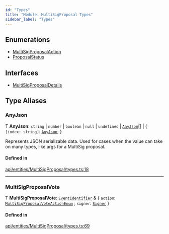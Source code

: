 ```yaml
---
id: "Types"
title: "Module: MultiSigProposal Types"
sidebar_label: "Types"
---
```


## Enumerations

- [MultiSigProposalAction](../../../../../enums/API/Entities/MultiSigProposal/Types/MultiSigProposalAction/MultiSigProposalAction.md)
- [ProposalStatus](../../../../../enums/API/Entities/MultiSigProposal/Types/ProposalStatus/ProposalStatus.md)

## Interfaces

- [MultiSigProposalDetails](../../../../../interfaces/API/Entities/MultiSigProposal/Types/MultiSigProposalDetails/MultiSigProposalDetails.md)

## Type Aliases

### AnyJson

Ƭ **AnyJson**: `string` \| `number` \| `boolean` \| ``null`` \| `undefined` \| [`AnyJson`](Types.md#anyjson)[] \| \{ `[index: string]`: [`AnyJson`](Types.md#anyjson);  }

Represents JSON serializable data. Used for cases when the value can take on many types, like args for a MultiSig proposal.

#### Defined in

[api/entities/MultiSigProposal/types.ts:18](https://github.com/PolymeshAssociation/polymesh-sdk/blob/5b946f904/src/api/entities/MultiSigProposal/types.ts#L18)

___

### MultiSigProposalVote

Ƭ **MultiSigProposalVote**: [`EventIdentifier`](../../../../../interfaces/API/Client/Types/EventIdentifier/EventIdentifier.md) & \{ `action`: [`MultiSigProposalVoteActionEnum`](../../../../../enums/Types/MultiSigProposalVoteActionEnum/MultiSigProposalVoteActionEnum.md) ; `signer`: [`Signer`](../../Types/Types.md#signer)  }

#### Defined in

[api/entities/MultiSigProposal/types.ts:69](https://github.com/PolymeshAssociation/polymesh-sdk/blob/5b946f904/src/api/entities/MultiSigProposal/types.ts#L69)
